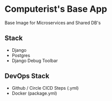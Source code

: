 # Computerist's Base App
Base Image for Microservices and Shared DB's

## Stack
* Django
* Postgres
* Django Debug Toolbar

## DevOps Stack
* Github / Circle CICD Steps (.yml)
* Docker (package.yml)
